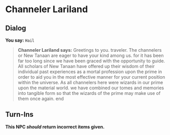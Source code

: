 # Channeler Lariland


## Dialog

**You say:** `Hail`



>**Channeler Lariland says:** Greetings to you. traveler. The channelers or New Tanaan are eager to have your kind among us. for it has been far too long since we have been graced with the opportunity to guide. All scholars of New Tanaan have offered up their wisdom of their individual past experiences as a mortal profession upon the prime in order to aid you in the most effective manner for your current position within the universe. As all channelers here were wizards in our prime upon the material world. we have combined our tomes and memories into tangible form so that the wizards of the prime may make use of them once again.
end



## Turn-Ins



**This NPC *should* return incorrect items given.**





